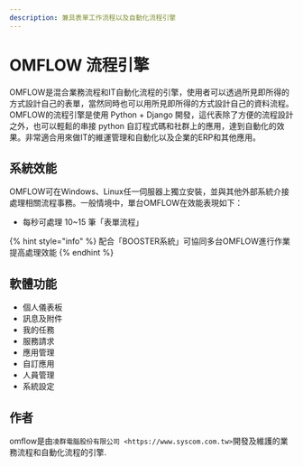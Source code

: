 ```yaml
---
description: 兼具表單工作流程以及自動化流程引擎
---
```


# OMFLOW 流程引擎

OMFLOW是混合業務流程和IT自動化流程的引擎，使用者可以透過所見即所得的方式設計自己的表單，當然同時也可以用所見即所得的方式設計自己的資料流程。\
OMFLOW的流程引擎是使用 Python + Django 開發，這代表除了方便的流程設計之外，也可以輕鬆的串接 python 自訂程式碼和社群上的應用，達到自動化的效果。非常適合用來做IT的維運管理和自動化以及企業的ERP和其他應用。

## 系統效能

OMFLOW可在Windows、Linux任一伺服器上獨立安裝，並與其他外部系統介接處理相關流程事務。一般情境中，單台OMFLOW在效能表現如下：

* 每秒可處理 10\~15 筆「表單流程」

{% hint style="info" %}
配合「BOOSTER系統」可協同多台OMFLOW進行作業提高處理效能
{% endhint %}

## 軟體功能

* 個人儀表板
* 訊息及附件
* 我的任務
* 服務請求&#x20;
* 應用管理&#x20;
* 自訂應用&#x20;
* 人員管理&#x20;
* 系統設定&#x20;

## 作者

omflow是由`凌群電腦股份有限公司 <https://www.syscom.com.tw>`開發及維護的業務流程和自動化流程的引擎.\
&#x20;
